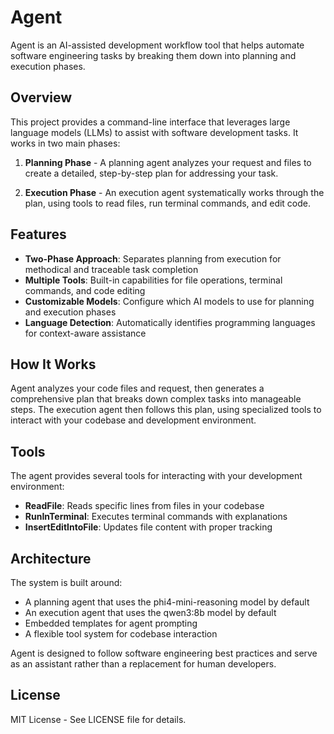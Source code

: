 # Agent

Agent is an AI-assisted development workflow tool that helps automate software
engineering tasks by breaking them down into planning and execution phases.

## Overview

This project provides a command-line interface that leverages large language
models (LLMs) to assist with software development tasks. It works in two main
phases:

1. **Planning Phase** - A planning agent analyzes your request and files to
   create a detailed, step-by-step plan for addressing your task.

2. **Execution Phase** - An execution agent systematically works through the
   plan, using tools to read files, run terminal commands, and edit code.

## Features

- **Two-Phase Approach**: Separates planning from execution for methodical and
  traceable task completion
- **Multiple Tools**: Built-in capabilities for file operations, terminal
  commands, and code editing
- **Customizable Models**: Configure which AI models to use for planning and
  execution phases
- **Language Detection**: Automatically identifies programming languages for
  context-aware assistance

## How It Works

Agent analyzes your code files and request, then generates a comprehensive plan
that breaks down complex tasks into manageable steps. The execution agent then
follows this plan, using specialized tools to interact with your codebase and
development environment.

## Tools

The agent provides several tools for interacting with your development
environment:

- **ReadFile**: Reads specific lines from files in your codebase
- **RunInTerminal**: Executes terminal commands with explanations
- **InsertEditIntoFile**: Updates file content with proper tracking

## Architecture

The system is built around:

- A planning agent that uses the phi4-mini-reasoning model by default
- An execution agent that uses the qwen3:8b model by default
- Embedded templates for agent prompting
- A flexible tool system for codebase interaction

Agent is designed to follow software engineering best practices and serve as an
assistant rather than a replacement for human developers.

## License

MIT License - See LICENSE file for details.
